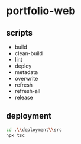 # portfolio-web

## scripts

- build
- clean-build
- lint
- deploy
- metadata
- overwrite
- refresh
- refresh-all
- release

## deployment

```bash
cd .\\deployment\\src
npx tsc
```
